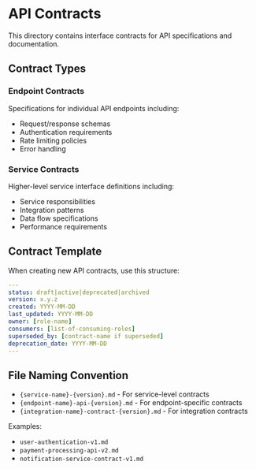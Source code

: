 # API Contracts

This directory contains interface contracts for API specifications and documentation.

## Contract Types

### Endpoint Contracts
Specifications for individual API endpoints including:
- Request/response schemas
- Authentication requirements
- Rate limiting policies
- Error handling

### Service Contracts
Higher-level service interface definitions including:
- Service responsibilities
- Integration patterns
- Data flow specifications
- Performance requirements

## Contract Template

When creating new API contracts, use this structure:

```yaml
---
status: draft|active|deprecated|archived
version: x.y.z
created: YYYY-MM-DD
last_updated: YYYY-MM-DD
owner: [role-name]
consumers: [list-of-consuming-roles]
superseded_by: [contract-name if superseded]
deprecation_date: YYYY-MM-DD
---
```

## File Naming Convention

- `{service-name}-{version}.md` - For service-level contracts
- `{endpoint-name}-api-{version}.md` - For endpoint-specific contracts
- `{integration-name}-contract-{version}.md` - For integration contracts

Examples:
- `user-authentication-v1.md`
- `payment-processing-api-v2.md`
- `notification-service-contract-v1.md`